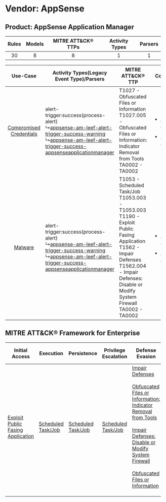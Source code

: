 Vendor: AppSense
================
Product: AppSense Application Manager
-------------------------------------
| Rules | Models | MITRE ATT&CK® TTPs | Activity Types | Parsers |
|:-----:|:------:|:------------------:|:--------------:|:-------:|
|  30   |   8    |         8          |       1        |    1    |

|    Use-Case    | Activity Types(Legacy Event Type)/Parsers    | MITRE ATT&CK® TTP    | Content    |
|:----:| ---- | ---- | ---- |
| [Compromised Credentials](../../../UseCases/uc_compromised_credentials.md) |  alert-trigger:success(process-alert)<br> ↳[appsense-am-leef-alert-trigger-success-warning](Ps/pC_appsenseamleefalerttriggersuccesswarning.md)<br> ↳[appsense-am-leef-alert-trigger-success-appsenseapplicationmanager](Ps/pC_appsenseamleefalerttriggersuccessappsenseapplicationmanager.md)<br> | T1027 - Obfuscated Files or Information<br>T1027.005 - Obfuscated Files or Information: Indicator Removal from Tools<br>TA0002 - TA0002<br>    | [<ul><li>7 Rules</li></ul><ul><li>2 Models</li></ul>](RM/r_m_appsense_appsense_application_manager_Compromised_Credentials.md) |
|    [Malware](../../../UseCases/uc_malware.md)    |  alert-trigger:success(process-alert)<br> ↳[appsense-am-leef-alert-trigger-success-warning](Ps/pC_appsenseamleefalerttriggersuccesswarning.md)<br> ↳[appsense-am-leef-alert-trigger-success-appsenseapplicationmanager](Ps/pC_appsenseamleefalerttriggersuccessappsenseapplicationmanager.md)<br> | T1053 - Scheduled Task/Job<br>T1053.003 - T1053.003<br>T1190 - Exploit Public Fasing Application<br>T1562 - Impair Defenses<br>T1562.004 - Impair Defenses: Disable or Modify System Firewall<br>TA0002 - TA0002<br> | [<ul><li>25 Rules</li></ul><ul><li>7 Models</li></ul>](RM/r_m_appsense_appsense_application_manager_Malware.md)    |

MITRE ATT&CK® Framework for Enterprise
--------------------------------------
| Initial Access                                                                         | Execution                                                               | Persistence                                                             | Privilege Escalation                                                    | Defense Evasion                                                                                                                                                                                                                                                                                                                                                                           | Credential Access | Discovery | Lateral Movement | Collection | Command and Control | Exfiltration | Impact |
| -------------------------------------------------------------------------------------- | ----------------------------------------------------------------------- | ----------------------------------------------------------------------- | ----------------------------------------------------------------------- | ----------------------------------------------------------------------------------------------------------------------------------------------------------------------------------------------------------------------------------------------------------------------------------------------------------------------------------------------------------------------------------------- | ----------------- | --------- | ---------------- | ---------- | ------------------- | ------------ | ------ |
| [Exploit Public Fasing Application](https://attack.mitre.org/techniques/T1190)<br><br> | [Scheduled Task/Job](https://attack.mitre.org/techniques/T1053)<br><br> | [Scheduled Task/Job](https://attack.mitre.org/techniques/T1053)<br><br> | [Scheduled Task/Job](https://attack.mitre.org/techniques/T1053)<br><br> | [Impair Defenses](https://attack.mitre.org/techniques/T1562)<br><br>[Obfuscated Files or Information: Indicator Removal from Tools](https://attack.mitre.org/techniques/T1027/005)<br><br>[Impair Defenses: Disable or Modify System Firewall](https://attack.mitre.org/techniques/T1562/004)<br><br>[Obfuscated Files or Information](https://attack.mitre.org/techniques/T1027)<br><br> |                   |           |                  |            |                     |              |        |